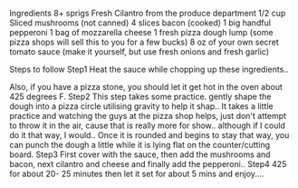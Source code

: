 Ingredients
8+ sprigs Fresh Cilantro from the produce department
1/2 cup Sliced mushrooms (not canned)
4 slices bacon (cooked)
1 big handful pepperoni
1 bag of mozzarella cheese
1 fresh pizza dough lump (some pizza shops will sell this to you for a few bucks)
8 oz of your own secret tomato sauce (make it yourself, but use fresh onions and fresh garlic)

Steps to follow
Step1
Heat the sauce while chopping up these ingredients..

Also, if you have a pizza stone, you should let it get hot in the oven about 425 degrees F.
Step2
This step takes some practice. gently shape the dough into a pizza circle utilising gravity to help it shap.. It takes a little practice and watching the guys at the pizza shop helps, just don't attempt to throw it in the air, cause that is really more for show.. although if I could do it that way, I would.. Once it is rounded and begins to stay that way, you can punch the dough a little while it is lying flat on the counter/cutting board.
Step3
First cover with the sauce, then add the mushrooms and bacon, next cilantro and cheese and finally add the pepperoni..
Step4
425 for about 20- 25 minutes then let it set for about 5 mins and enjoy....